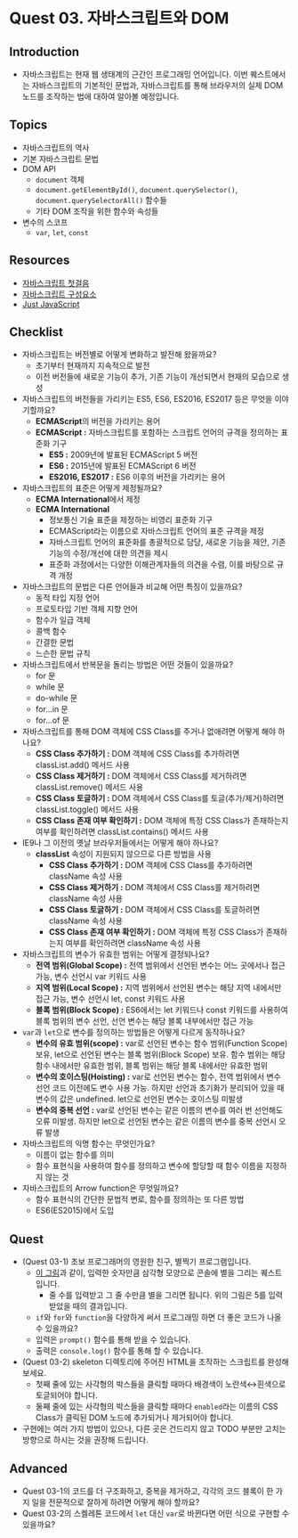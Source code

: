 # Quest 03. 자바스크립트와 DOM

## Introduction

- 자바스크립트는 현재 웹 생태계의 근간인 프로그래밍 언어입니다. 이번 퀘스트에서는 자바스크립트의 기본적인 문법과, 자바스크립트를 통해 브라우저의 실제 DOM 노드를 조작하는 법에 대하여 알아볼 예정입니다.

## Topics

- 자바스크립트의 역사
- 기본 자바스크립트 문법
- DOM API
  - `document` 객체
  - `document.getElementById()`, `document.querySelector()`, `document.querySelectorAll()` 함수들
  - 기타 DOM 조작을 위한 함수와 속성들
- 변수의 스코프
  - `var`, `let`, `const`

## Resources

- [자바스크립트 첫걸음](https://developer.mozilla.org/ko/docs/Learn/JavaScript/First_steps)
- [자바스크립트 구성요소](https://developer.mozilla.org/ko/docs/Learn/JavaScript/Building_blocks)
- [Just JavaScript](https://justjavascript.com/)

## Checklist

- 자바스크립트는 버전별로 어떻게 변화하고 발전해 왔을까요?
  - 초기부터 현재까지 지속적으로 발전
  - 이전 버전들에 새로운 기능이 추가, 기존 기능이 개선되면서 현재의 모습으로 생성
- 자바스크립트의 버전들을 가리키는 ES5, ES6, ES2016, ES2017 등은 무엇을 이야기할까요?
  - **ECMAScript**의 버전을 가리키는 용어
  - **ECMAScript :** 자바스크립트를 포함하는 스크립트 언어의 규격을 정의하는 표준화 기구
    - **ES5 :** 2009년에 발표된 ECMAScript 5 버전
    - **ES6 :** 2015년에 발표된 ECMAScript 6 버전
    - **ES2016, ES2017 :** ES6 이후의 버전을 가리키는 용어
- 자바스크립트의 표준은 어떻게 제정될까요?
  - **ECMA International**에서 제정
  - **ECMA International**
    - 정보통신 기술 표준을 제정하는 비영리 표준화 기구
    - ECMAScript라는 이름으로 자바스크립트 언어의 표준 규격을 제정
    - 자바스크립트 언어의 표준화를 총괄적으로 담당, 새로운 기능을 제안, 기존 기능의 수정/개선에 대한 의견을 제시
    - 표준화 과정에서는 다양한 이해관계자들의 의견을 수렴, 이를 바탕으로 규격 개정
- 자바스크립트의 문법은 다른 언어들과 비교해 어떤 특징이 있을까요?
  - 동적 타입 지정 언어
  - 프로토타입 기반 객체 지향 언어
  - 함수가 일급 객체
  - 콜백 함수
  - 간결한 문법
  - 느슨한 문법 규칙
- 자바스크립트에서 반복문을 돌리는 방법은 어떤 것들이 있을까요?
  - for 문
  - while 문
  - do-while 문
  - for...in 문
  - for...of 문
- 자바스크립트를 통해 DOM 객체에 CSS Class를 주거나 없애려면 어떻게 해야 하나요?
  - **CSS Class 추가하기 :** DOM 객체에 CSS Class를 추가하려면 classList.add() 메서드 사용
  - **CSS Class 제거하기 :** DOM 객체에서 CSS Class를 제거하려면 classList.remove() 메서드 사용
  - **CSS Class 토글하기 :** DOM 객체에서 CSS Class를 토글(추가/제거)하려면 classList.toggle() 메서드 사용
  - **CSS Class 존재 여부 확인하기 :** DOM 객체에 특정 CSS Class가 존재하는지 여부를 확인하려면 classList.contains() 메서드 사용
- IE9나 그 이전의 옛날 브라우저들에서는 어떻게 해야 하나요?
  - **classList** 속성이 지원되지 않으므로 다른 방법을 사용
    - **CSS Class 추가하기 :** DOM 객체에 CSS Class를 추가하려면 className 속성 사용
    - **CSS Class 제거하기 :** DOM 객체에서 CSS Class를 제거하려면 className 속성 사용
    - **CSS Class 토글하기 :** DOM 객체에서 CSS Class를 토글하려면 className 속성 사용
    - **CSS Class 존재 여부 확인하기 :** DOM 객체에 특정 CSS Class가 존재하는지 여부를 확인하려면 className 속성 사용
- 자바스크립트의 변수가 유효한 범위는 어떻게 결정되나요?
  - **전역 범위(Global Scope) :** 전역 범위에서 선언된 변수는 어느 곳에서나 접근 가능, 변수 선언시 var 키워드 사용
  - **지역 범위(Local Scope) :** 지역 범위에서 선언된 변수는 해당 지역 내에서만 접근 가능, 변수 선언시 let, const 키워드 사용
  - **블록 범위(Block Scope) :** ES6에서는 let 키워드나 const 키워드를 사용하여 블록 범위의 변수 선언, 선언 변수는 해당 블록 내부에서만 접근 가능
- `var`과 `let`으로 변수를 정의하는 방법들은 어떻게 다르게 동작하나요?
  - **변수의 유효 범위(scope) :** var로 선언된 변수는 함수 범위(Function Scope) 보유, let으로 선언된 변수는 블록 범위(Block Scope) 보유. 함수 범위는 해당 함수 내에서만 유효한 범위, 블록 범위는 해당 블록 내에서만 유효한 범위
  - **변수의 호이스팅(Hoisting) :** var로 선언된 변수는 함수, 전역 범위에서 변수 선언 코드 이전에도 변수 사용 가능. 하지만 선언과 초기화가 분리되어 있을 때 변수의 값은 undefined. let으로 선언된 변수는 호이스팅 미발생
  - **변수의 중복 선언 :** var로 선언된 변수는 같은 이름의 변수를 여러 번 선언해도 오류 미발생. 하지만 let으로 선언된 변수는 같은 이름의 변수를 중복 선언시 오류 발생
- 자바스크립트의 익명 함수는 무엇인가요?
  - 이름이 없는 함수를 의미
  - 함수 표현식을 사용하여 함수를 정의하고 변수에 할당할 때 함수 이름을 지정하지 않는 것
- 자바스크립트의 Arrow function은 무엇일까요?
  - 함수 표현식의 간단한 문법적 변로, 함수를 정의하는 또 다른 방법
  - ES6(ES2015)에서 도입

## Quest

- (Quest 03-1) 초보 프로그래머의 영원한 친구, 별찍기 프로그램입니다.
  - [이 그림](jsStars.png)과 같이, 입력한 숫자만큼 삼각형 모양으로 콘솔에 별을 그리는 퀘스트 입니다.
    - 줄 수를 입력받고 그 줄 수만큼 별을 그리면 됩니다. 위의 그림은 5를 입력받았을 때의 결과입니다.
  - `if`와 `for`와 `function`을 다양하게 써서 프로그래밍 하면 더 좋은 코드가 나올 수 있을까요?
  - 입력은 `prompt()` 함수를 통해 받을 수 있습니다.
  - 출력은 `console.log()` 함수를 통해 할 수 있습니다.
- (Quest 03-2) skeleton 디렉토리에 주어진 HTML을 조작하는 스크립트를 완성해 보세요.
  - 첫째 줄에 있는 사각형의 박스들을 클릭할 때마다 배경색이 노란색↔흰색으로 토글되어야 합니다.
  - 둘째 줄에 있는 사각형의 박스들을 클릭할 때마다 `enabled`라는 이름의 CSS Class가 클릭된 DOM 노드에 추가되거나 제거되어야 합니다.
- 구현에는 여러 가지 방법이 있으나, 다른 곳은 건드리지 않고 TODO 부분만 고치는 방향으로 하시는 것을 권장해 드립니다.

## Advanced

- Quest 03-1의 코드를 더 구조화하고, 중복을 제거하고, 각각의 코드 블록이 한 가지 일을 전문적으로 잘하게 하려면 어떻게 해야 할까요?
- Quest 03-2의 스켈레톤 코드에서 `let` 대신 `var`로 바뀐다면 어떤 식으로 구현할 수 있을까요?
